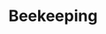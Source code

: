 ---
title: Beekeeping
crosslinks:
- autotldr
- livven
- WTF
- mead
- xkcd
- vegan
- shittyaskscience
- reptiles
- EverythingScience
- Leathercraft
- gifs
- wholesomememes
- GifRecipes
- oddlysatisfying
- mildlyinteresting
- grandcherokee
- pestcontrol
- funny
- pics
- news
---